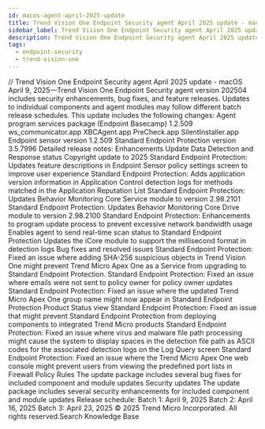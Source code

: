```yaml
---
id: macos-agent-april-2025-update
title: Trend Vision One Endpoint Security agent April 2025 update - macOS
sidebar_label: Trend Vision One Endpoint Security agent April 2025 update - macOS
description: Trend Vision One Endpoint Security agent April 2025 update - macOS
tags:
  - endpoint-security
  - trend-vision-one
---
```


/*<![CDATA[*/ $('#title').html($('meta[name=map-description]').attr('content')); /*]]>*/ Trend Vision One Endpoint Security agent April 2025 update - macOS April 9, 2025—Trend Vision One Endpoint Security agent version 202504 includes security enhancements, bug fixes, and feature releases. Updates to individual components and agent modules may follow different batch release schedules. This update includes the following changes: Agent program services package (Endpoint Basecamp) 1.2.509 ws_communicator.app XBCAgent.app PreCheck.app SilentInstaller.app Endpoint sensor version 1.2.509 Standard Endpoint Protection version 3.5.7996 Detailed release notes: Enhancements Update Data Detection and Response status Copyright update to 2025 Standard Endpoint Protection: Updates feature descriptions in Endpoint Sensor policy settings screen to improve user experience Standard Endpoint Protection: Adds application version information in Application Control detection logs for methods matched in the Application Reputation List Standard Endpoint Protection: Updates Behavior Monitoring Core Service module to version 2.98.2101 Standard Endpoint Protection: Updates Behavior Monitoring Core Drive module to version 2.98.2100 Standard Endpoint Protection: Enhancements to program update process to prevent excessive network bandwidth usage Enables agent to send real-time scan status to Standard Endpoint Protection Updates the iCore module to support the millisecond format in detection logs Bug fixes and resolved issues Standard Endpoint Protection: Fixed an issue where adding SHA-256 suspicious objects in Trend Vision One might prevent Trend Micro Apex One as a Service from upgrading to Standard Endpoint Protection. Standard Endpoint Protection: Fixed an issue where emails were not sent to policy owner for policy owner updates Standard Endpoint Protection: Fixed an issue where the updated Trend Micro Apex One group name might now appear in Standard Endpoint Protection Product Status view Standard Endpoint Protection: Fixed an issue that might prevent Standard Endpoint Protection from deploying components to integrated Trend Micro products Standard Endpoint Protection: Fixed an issue where virus and malware file path processing might cause the system to display spaces in the detection file path as ASCII codes for the associated detection logs on the Log Query screen Standard Endpoint Protection: Fixed an issue where the Trend Micro Apex One web console might prevent users from viewing the predefined port lists in Firewall Policy Rules The update package includes several bug fixes for included component and module updates Security updates The update package includes several security enhancements for included component and module updates Release schedule: Batch 1: April 9, 2025 Batch 2: April 16, 2025 Batch 3: April 23, 2025 © 2025 Trend Micro Incorporated. All rights reserved.Search Knowledge Base